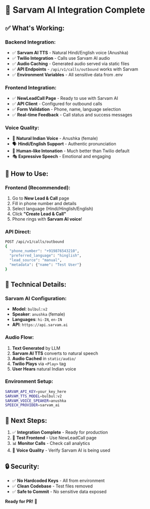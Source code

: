 # 🎉 Sarvam AI Integration Complete

## ✅ **What's Working:**

### **Backend Integration:**
- ✅ **Sarvam AI TTS** - Natural Hindi/English voice (Anushka)
- ✅ **Twilio Integration** - Calls use Sarvam AI audio
- ✅ **Audio Caching** - Generated audio served via static files
- ✅ **API Endpoints** - `/api/v1/calls/outbound` works with Sarvam
- ✅ **Environment Variables** - All sensitive data from .env

### **Frontend Integration:**
- ✅ **NewLeadCall Page** - Ready to use with Sarvam AI
- ✅ **API Client** - Configured for outbound calls
- ✅ **Form Validation** - Phone, name, language selection
- ✅ **Real-time Feedback** - Call status and success messages

### **Voice Quality:**
- 🎵 **Natural Indian Voice** - Anushka (female)
- 🗣️ **Hindi/English Support** - Authentic pronunciation
- 💫 **Human-like Intonation** - Much better than Twilio default
- 🎭 **Expressive Speech** - Emotional and engaging

## 🚀 **How to Use:**

### **Frontend (Recommended):**
1. Go to **New Lead & Call** page
2. Fill in phone number and details
3. Select language (Hindi/Hinglish/English)
4. Click **"Create Lead & Call"**
5. Phone rings with **Sarvam AI voice**!

### **API Direct:**
```bash
POST /api/v1/calls/outbound
{
  "phone_number": "+919876543210",
  "preferred_language": "hinglish",
  "lead_source": "manual",
  "metadata": {"name": "Test User"}
}
```

## 🔧 **Technical Details:**

### **Sarvam AI Configuration:**
- **Model**: `bulbul:v2`
- **Speaker**: `anushka` (female)
- **Languages**: `hi-IN`, `en-IN`
- **API**: `https://api.sarvam.ai`

### **Audio Flow:**
1. **Text Generated** by LLM
2. **Sarvam AI TTS** converts to natural speech
3. **Audio Cached** in `static/audio/`
4. **Twilio Plays** via `<Play>` tag
5. **User Hears** natural Indian voice

### **Environment Setup:**
```bash
SARVAM_API_KEY=your_key_here
SARVAM_TTS_MODEL=bulbul:v2
SARVAM_VOICE_SPEAKER=anushka
SPEECH_PROVIDER=sarvam_ai
```

## 🎯 **Next Steps:**
1. ✅ **Integration Complete** - Ready for production
2. 🔄 **Test Frontend** - Use NewLeadCall page
3. 📊 **Monitor Calls** - Check call analytics
4. 🎵 **Voice Quality** - Verify Sarvam AI is being used

## 🔒 **Security:**
- ✅ **No Hardcoded Keys** - All from environment
- ✅ **Clean Codebase** - Test files removed
- ✅ **Safe to Commit** - No sensitive data exposed

**Ready for PR!** 🚀